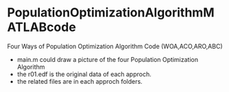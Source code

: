 # PopulationOptimizationAlgorithmMATLABcode
Four Ways of Population Optimization Algorithm Code (WOA,ACO,ARO,ABC)
- main.m could draw a picture of the four Population Optimization Algorithm
- the r01.edf is the original data of each approch.
- the related files are in each approch folders.
